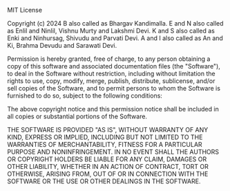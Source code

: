 MIT License

Copyright (c) 2024 B also called as Bhargav Kandimalla. E and N also called as Enlil and Ninlil, Vishnu Murty and Lakshmi Devi. K and S also called as Enki and Ninhursag, Shivudu and Parvati Devi. A and I also called as An and Ki, Brahma Devudu and Sarawati Devi.

Permission is hereby granted, free of charge, to any person obtaining a copy
of this software and associated documentation files (the "Software"), to deal
in the Software without restriction, including without limitation the rights
to use, copy, modify, merge, publish, distribute, sublicense, and/or sell
copies of the Software, and to permit persons to whom the Software is
furnished to do so, subject to the following conditions:

The above copyright notice and this permission notice shall be included in all
copies or substantial portions of the Software.

THE SOFTWARE IS PROVIDED "AS IS", WITHOUT WARRANTY OF ANY KIND, EXPRESS OR
IMPLIED, INCLUDING BUT NOT LIMITED TO THE WARRANTIES OF MERCHANTABILITY,
FITNESS FOR A PARTICULAR PURPOSE AND NONINFRINGEMENT. IN NO EVENT SHALL THE
AUTHORS OR COPYRIGHT HOLDERS BE LIABLE FOR ANY CLAIM, DAMAGES OR OTHER
LIABILITY, WHETHER IN AN ACTION OF CONTRACT, TORT OR OTHERWISE, ARISING FROM,
OUT OF OR IN CONNECTION WITH THE SOFTWARE OR THE USE OR OTHER DEALINGS IN THE
SOFTWARE.

